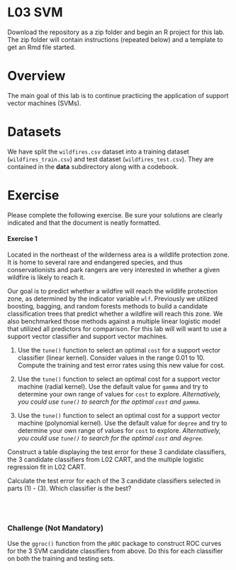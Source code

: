 # L03 SVM

Download the repository as a zip folder and begin an R project for this lab. The zip folder will contain instructions (repeated below) and a template to get an Rmd file started.

# Overview

The main goal of this lab is to continue practicing the application of support vector machines (SVMs).

# Datasets 

We have split the `wildfires.csv` dataset into a training dataset (`wildfires_train.csv`) and test dataset (`wildfires_test.csv`). They are contained in the **data** subdirectory along with a codebook.  

# Exercise

Please complete the following exercise. Be sure your solutions are clearly indicated and that the document is neatly formatted.

#### Exercise 1
Located in the northeast of the wilderness area is a wildlife protection zone. It is home to several rare and endangered species, and thus conservationists and park rangers are very interested in whether a given wildfire is likely to reach it. 

Our goal is to predict whether a wildfire will reach the wildlife protection zone, as determined by the indicator variable `wlf`. Previously we utilized boosting, bagging, and random forests methods to build a candidate classification trees that predict whether a wildfire will reach this zone. We also benchmarked those methods against a multiple linear logistic model that utilized all predictors for comparison. For this lab will will want to use a support vector classifier and support vector machines.

1. Use the `tune()` function to select an optimal `cost` for a support vector classifier (linear kernel). Consider values in the range 0.01 to 10. Compute the training and test error rates using this new value for cost.

2. Use the `tune()` function to select an optimal cost for a support vector machine (radial kernel). Use the default value for `gamma` and try to determine your own range of values for `cost` to explore. *Alternatively, you could use `tune()` to search for the optimal `cost` and `gamma`.*

3. Use the `tune()` function to select an optimal cost for a support vector machine (polynomial kernel). Use the default value for `degree` and try to determine your own range of values for `cost` to explore. *Alternatively, you could use `tune()` to search for the optimal `cost` and `degree`.* 

Construct a table displaying the test error for these 3 candidate classifiers, the 3 candidate classifiers from L02 CART, and the multiple logistic regression fit in L02 CART.

Calculate the test error for each of the 3 candidate classifiers selected in parts (1) - (3). Which classifier is the best? 

<br><br>

### Challenge (Not Mandatory)

Use the `ggroc()` function from the `pROC` package to construct ROC curves for the 3 SVM candidate classifiers from above. Do this for each classifier on both the training and testing sets.    
<br><br>
